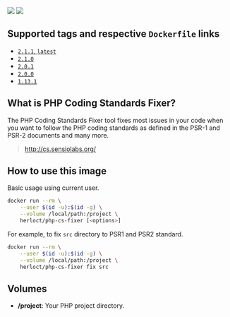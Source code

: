 [![](https://images.microbadger.com/badges/version/herloct/php-cs-fixer:2.1.1.svg)](https://microbadger.com/images/herloct/php-cs-fixer:2.1.1 "Get your own version badge on microbadger.com")
[![](https://images.microbadger.com/badges/image/herloct/php-cs-fixer:2.1.1.svg)](https://microbadger.com/images/herloct/php-cs-fixer:2.1.1 "Get your own image badge on microbadger.com")

## Supported tags and respective `Dockerfile` links

* [`2.1.1`, `latest`](https://github.com/herloct/docker-php-cs-fixer/blob/2.1.1/Dockerfile)
* [`2.1.0`](https://github.com/herloct/docker-php-cs-fixer/blob/2.1.0/Dockerfile)
* [`2.0.1`](https://github.com/herloct/docker-php-cs-fixer/blob/2.0.1/Dockerfile)
* [`2.0.0`](https://github.com/herloct/docker-php-cs-fixer/blob/2.0.0/Dockerfile)
* [`1.13.1`](https://github.com/herloct/docker-php-cs-fixer/blob/1.13.1/Dockerfile)

## What is PHP Coding Standards Fixer?

The PHP Coding Standards Fixer tool fixes most issues in your code when you want to follow the PHP coding standards as defined in the PSR-1 and PSR-2 documents and many more.

> http://cs.sensiolabs.org/

## How to use this image

Basic usage using current user.

```sh
docker run --rm \
    --user $(id -u):$(id -g) \
    --volume /local/path:/project \
    herloct/php-cs-fixer [<options>]
```

For example, to fix `src` directory to PSR1 and PSR2 standard.

```sh
docker run --rm \
    --user $(id -u):$(id -g) \
    --volume /local/path:/project \
    herloct/php-cs-fixer fix src
```

## Volumes

* **/project**: Your PHP project directory.
